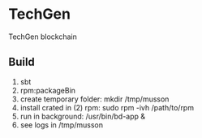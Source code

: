 # TechGen
TechGen blockchain

## Build
1. sbt
2. rpm:packageBin
3. create temporary folder: mkdir /tmp/musson
4. install crated in (2) rpm: sudo rpm -ivh /path/to/rpm
5. run in background: /usr/bin/bd-app &
6. see logs in /tmp/musson 


